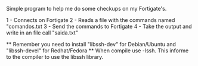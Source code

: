 Simple program to help me do some checkups on my Fortigate's.

1 - Connects on Fortigate
2 - Reads a file with the commands named "comandos.txt
3 - Send the commands to Fortigate
4 - Take the output and write in an file call "saida.txt"

** Remember you need to install "libssh-dev" for Debian/Ubuntu and "libssh-devel" for Redhat/Fedora
** When compile use -lssh. This informe to the compiler to use the libssh library.
